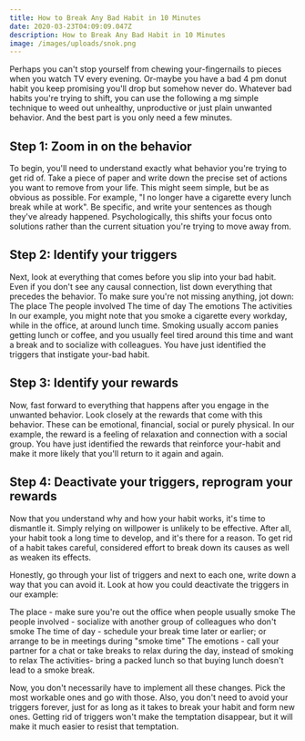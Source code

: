 ```yaml
---
title: How to Break Any Bad Habit in 10 Minutes
date: 2020-03-23T04:09:09.047Z
description: How to Break Any Bad Habit in 10 Minutes
image: /images/uploads/snok.png
---
```

Perhaps you can't stop yourself from chewing your-fingernails to pieces when you watch TV every evening. Or-maybe you have a bad 4 pm donut habit you keep promising you'll drop but somehow never do. Whatever bad habits you're trying to shift, you can use the following a mg simple technique to weed out unhealthy, unproductive or just plain unwanted behavior. And the best part is you only need a few minutes. 

## Step 1: Zoom in on the behavior 

To begin, you'll need to understand exactly what behavior you're trying to get rid of. Take a piece of paper and write down the precise set of actions you want to remove from your life. This might seem simple, but be as obvious as possible. For example, "I no longer have a cigarette every lunch break while at work". Be specific, and write your sentences as though they've already happened. Psychologically, this shifts your focus onto solutions rather than the current situation you're trying to move away from. 

## Step 2: Identify your triggers 

Next, look at everything that comes before you slip into your bad habit. Even if you don't see any causal connection, list down everything that precedes the behavior. To make sure you're not missing anything, jot down:  The place The people involved The time of day The emotions The activities 
In our example, you might note that you smoke a cigarette every workday, while in the office, at around lunch time. Smoking usually accom panies getting lunch or coffee, and you usually feel tired around this time and want a break and to socialize with colleagues. You have just identified the triggers that instigate your-bad habit. 

## Step 3: Identify your rewards 

Now, fast forward to everything that happens after you engage in the unwanted behavior. Look closely at the rewards that come with this behavior. These can be emotional, financial, social or purely physical. In our example, the reward is a feeling of relaxation and connection with a social group.  You have just identified the rewards that reinforce your-habit and make it more likely that you'll return to it again and again. 

## Step 4: Deactivate your triggers, reprogram your rewards 

Now that you understand why and how your habit works, it's time to dismantle it. Simply relying on willpower is unlikely to be effective. After all, your habit took a long time to develop, and it's there for a reason. To get rid of a habit takes careful, considered effort to break down its causes as well as weaken its effects. 

Honestly, go through your list of triggers and next to each one, write down a way that you can avoid it. Look at how you could deactivate the triggers in our example: 

The place - make sure you're out the office when people usually smoke The people involved - socialize with another group of colleagues who don't smoke The time of day - schedule your break time later or earlier; or arrange to be in meetings during "smoke time" The emotions - call your partner for a chat or take breaks to relax during the day, instead of smoking to relax The activities- bring a packed lunch so that buying lunch doesn't lead to a smoke break.

Now, you don't necessarily have to implement all these changes. Pick the most workable ones and go with those. Also, you don't need to avoid your triggers forever, just for as long as it takes to break your habit and form new ones. Getting rid of triggers won't make the temptation disappear, but it will make it much easier to resist that temptation.